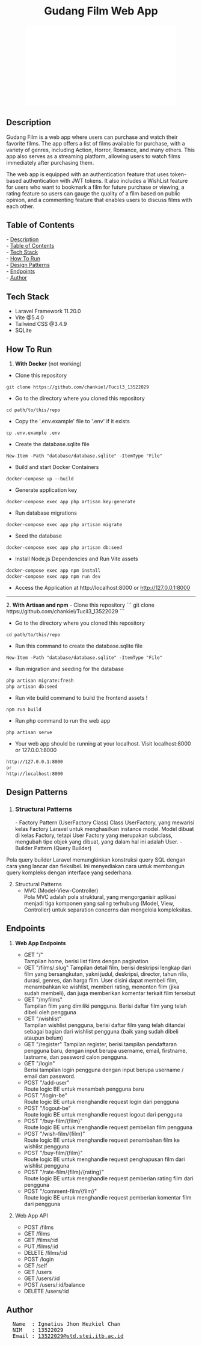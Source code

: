 <h1 align="center">Gudang Film Web App</h1>
<p align="center">
  <img alt="Coding" width="400" src="public/gudangfilm-logo.png">
</p>
<h2 id="description">Description </h2>

Gudang Film is a web app where users can purchase and watch their favorite films. The app offers a list of films available for purchase, with a variety of genres, including Action, Horror, Romance, and many others. This app also serves as a streaming platform, allowing users to watch films immediately after purchasing them.

The web app is equipped with an authentication feature that uses token-based authentication with JWT tokens. It also includes a WishList feature for users who want to bookmark a film for future purchase or viewing, a rating feature so users can gauge the quality of a film based on public opinion, and a commenting feature that enables users to discuss films with each other.

<h2 id="table-of-contents">Table of Contents</h2>
- <a href="#description">Description</a><br/>
- <a href="#table-of-contents">Table of Contents</a><br/>
- <a href="#tech-stack">Tech Stack</a><br/>
- <a href="#how-to-run">How To Run</a><br/>
- <a href="#design-pattern">Design Patterns</a><br/>
- <a href="#endpoints">Endpoints</a><br/>
- <a href="#author">Author</a><br/>

<h2 id="tech-stack">Tech Stack</h2>

- Laravel Framework 11.20.0
- Vite @5.4.0
- Tailwind CSS @3.4.9
- SQLite

<h2 id="how-to-run">How To Run</h2>

1. <b>With Docker</b> (not working)
- Clone this repository
```
git clone https://github.com/chankiel/Tucil3_13522029
```

- Go to the directory where you cloned this repository
```
cd path/to/this/repo
```

- Copy the '.env.example' file to '.env' if it exists
```
cp .env.example .env
```

- Create the database.sqlite file
```
New-Item -Path "database/database.sqlite" -ItemType "File"
```

- Build and start Docker Containers
```
docker-compose up --build
```

- Generate application key
```
docker-compose exec app php artisan key:generate
```

- Run database migrations  
```
docker-compose exec app php artisan migrate
```

- Seed the database
```
docker-compose exec app php artisan db:seed
```

- Install Node.js Dependencies and Run Vite assets
```
docker-compose exec app npm install
docker-compose exec app npm run dev
```

- Access the Application at http://localhost:8000 or http://127.0.0.1:8000

<hr>
2. <b>With Artisan and npm</b>  
- Clone this repository
```
git clone https://github.com/chankiel/Tucil3_13522029
```

- Go to the directory where you cloned this repository
```
cd path/to/this/repo
```

- Run this command to create the database.sqlite file
```
New-Item -Path "database/database.sqlite" -ItemType "File"
```

- Run migration and seeding for the database
```
php artisan migrate:fresh  
php artisan db:seed
```

- Run vite build command to build the frontend assets
!
```
npm run build
```

- Run php command to run the web app
```
php artisan serve
```

- Your web app should be running at your localhost. Visit localhost:8000 or 127.0.0.1:8000
```
http://127.0.0.1:8000  
or  
http://localhost:8000
```

<h2 id="design-pattern">Design Patterns</h2>

1. <h3>Structural Patterns</h3>  
   - Factory Pattern (UserFactory Class)    
   Class UserFactory, yang mewarisi kelas Factory Laravel untuk menghasilkan instance model. Model dibuat di kelas Factory, tetapi User Factory yang merupakan subclass, mengubah tipe objek yang dibuat, yang dalam hal ini adalah User. 
    - Builder Pattern (Query Builder)  
Pola query builder Laravel memungkinkan konstruksi query SQL dengan cara yang lancar dan fleksibel. Ini menyediakan cara untuk membangun query kompleks dengan interface yang sederhana.

2. Structural Patterns  
   - MVC (Model-View-Controller)  
Pola MVC adalah pola struktural, yang mengorganisir aplikasi menjadi tiga komponen yang saling terhubung (Model, View, Controller) untuk separation concerns dan mengelola kompleksitas.

<h2 id="endpoints">Endpoints</h2>

1. <b>Web App Endpoints </b> 
   - GET "/"  
   Tampilan home, berisi list films dengan pagination
   - GET "/films/:slug"
   Tampilan detail film, berisi deskripsi lengkap dari film yang bersangkutan, yakni judul, deskripsi, director, tahun rilis, durasi, genres, dan harga film. User disini dapat membeli film, menambahkan ke wishlist, memberi rating, menonton film (jika sudah membeli), dan juga memberikan komentar terkait film tersebut  
   - GET "/myfilms"  
   Tampilan film yang dimiliki pengguna. Berisi daftar film yang telah dibeli oleh pengguna  
   - GET "/wishlist"  
   Tampilan wishlist pengguna, berisi daftar film yang telah ditandai sebagai bagian dari wishlist pengguna (baik yang sudah dibeli ataupun belum)  
   - GET "/register"
   Tampilan register, berisi tampilan pendaftaran pengguna baru, dengan input berupa username, email, firstname, lastname, dan password calon pengguna.  
   - GET "/login"  
   Berisi tampilan login pengguna dengan input berupa username / email dan password.
   - POST "/add-user"  
   Route logic BE untuk menambah pengguna baru  
   - POST "/login-be"  
   Route logic BE untuk menghandle request login dari pengguna
   - POST "/logout-be"  
   Route logic BE untuk menghandle request logout dari pengguna
   - POST "/buy-film/{film}"  
   Route logic BE untuk menghandle request pembelian film pengguna
   - POST "/wish-film/{film}"  
   Route logic BE untuk menghandle request penambahan film ke wishlist pengguna
   - POST "/buy-film/{film}"  
   Route logic BE untuk menghandle request penghapusan film dari wishlist pengguna
   - POST "/rate-film/{film}/{rating}"  
   Route logic BE untuk menghandle request pemberian rating film dari pengguna
   - POST "/comment-film/{film}"  
   Route logic BE untuk menghandle request pemberian komentar film dari pengguna  

2. Web App API  
   - POST /films
   - GET /films
   - GET /films/:id
   - PUT /films/:id
   - DELETE /films/:id
   - POST /login
   - GET /self
   - GET /users
   - GET /users/:id
   - POST /users/:id/balance
   - DELETE /users/:id

<h2 id="author">Author</h2>
<pre>
  Name  : Ignatius Jhon Hezkiel Chan
  NIM   : 13522029
  Email : <a href="mailto:13522029@std.stei.itb.ac.id">13522029@std.stei.itb.ac.id</a>
</pre>